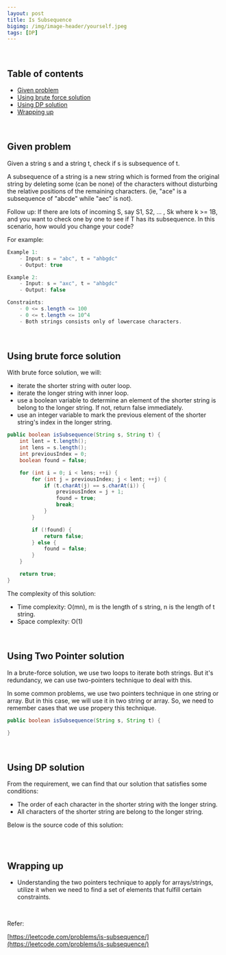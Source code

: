 ```yaml
---
layout: post
title: Is Subsequence
bigimg: /img/image-header/yourself.jpeg
tags: [DP]
---
```





<br>

## Table of contents
- [Given problem](#given-problem)
- [Using brute force solution](#using-brute-force-solution)
- [Using DP solution](#using-dp-solution)
- [Wrapping up](#wrapping-up)


<br>

## Given problem

Given a string s and a string t, check if s is subsequence of t.

A subsequence of a string is a new string which is formed from the original string by deleting some (can be none) of the characters without disturbing the relative positions of the remaining characters. (ie, "ace" is a subsequence of "abcde" while "aec" is not).

Follow up:
If there are lots of incoming S, say S1, S2, ... , Sk where k >= 1B, and you want to check one by one to see if T has its subsequence. In this scenario, how would you change your code?

For example:

```java
Example 1:
    - Input: s = "abc", t = "ahbgdc"
    - Output: true

Example 2:
    - Input: s = "axc", t = "ahbgdc"
    - Output: false

Constraints:
    - 0 <= s.length <= 100
    - 0 <= t.length <= 10^4
    - Both strings consists only of lowercase characters.
```


<br>

## Using brute force solution

With brute force solution, we will:
- iterate the shorter string with outer loop.
- iterate the longer string with inner loop.
- use a boolean variable to determine an element of the shorter string is belong to the longer string. If not, return false immediately.
- use an integer variable to mark the previous element of the shorter string's index in the longer string.

```java
public boolean isSubsequence(String s, String t) {
    int lent = t.length();
    int lens = s.length();
    int previousIndex = 0;
    boolean found = false;

    for (int i = 0; i < lens; ++i) {
        for (int j = previousIndex; j < lent; ++j) {
            if (t.charAt(j) == s.charAt(i)) {
                previousIndex = j + 1;
                found = true;
                break;
            }
        }

        if (!found) {
            return false;
        } else {
            found = false;
        }
    }

    return true;
}
```

The complexity of this solution:
- Time complexity: O(mn), m is the length of s string, n is the length of t string.
- Space complexity: O(1)


<br>

## Using Two Pointer solution

In a brute-force solution, we use two loops to iterate both strings. But it's redundancy, we can use two-pointers technique to deal with this.

In some common problems, we use two pointers technique in one string or array. But in this case, we will use it in two string or array. So, we need to remember cases that we use propery this technique.

```java
public boolean isSubsequence(String s, String t) {

}
```


<br>

## Using DP solution

From the requirement, we can find that our solution that satisfies some conditions:
- The order of each character in the shorter string with the longer string.
- All characters of the shorter string are belong to the longer string.


Below is the source code of this solution:

```java

```


<br>

## Wrapping up

- Understanding the two pointers technique to apply for arrays/strings, utilize it when we need to find a set of elements that fulfill certain constraints.


<br>

Refer:

[https://leetcode.com/problems/is-subsequence/](https://leetcode.com/problems/is-subsequence/)